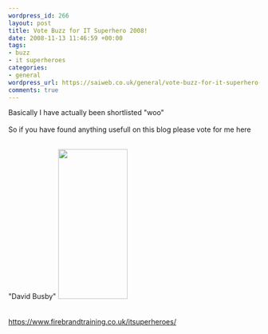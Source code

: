 ```yaml
--- 
wordpress_id: 266
layout: post
title: Vote Buzz for IT Superhero 2008!
date: 2008-11-13 11:46:59 +00:00
tags: 
- buzz
- it superheroes
categories: 
- general
wordpress_url: https://saiweb.co.uk/general/vote-buzz-for-it-superhero-2008
comments: true
---
```

Basically I have actually been shortlisted "woo"<br /><br />So if you have found anything usefull on this blog please vote for me here<br /><br />

"David Busby"
<a href="https://blog.oneiroi.co.uk/uploads/2008/11/3026557703_3b65162b6e.jpg"><img src="https://blog.oneiroi.co.uk/uploads/2008/11/3026557703_3b65162b6e-139x300.jpg" alt="" title="3026557703_3b65162b6e" width="139" height="300" class="alignnone size-medium wp-image-269" /></a>
<br /><br /><a href="https://www.firebrandtraining.co.uk/itsuperheroes/"><br />https://www.firebrandtraining.co.uk/itsuperheroes/</a>
